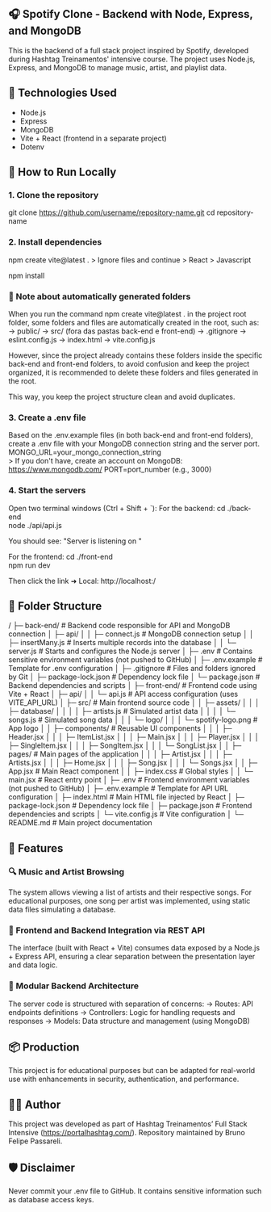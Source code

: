 ## 🎧 Spotify Clone - Backend with Node, Express, and MongoDB

This is the backend of a full stack project inspired by Spotify, developed during Hashtag Treinamentos' intensive course. The project uses Node.js, Express, and MongoDB to manage music, artist, and playlist data.

## 🔗 Technologies Used
- Node.js
- Express
- MongoDB
- Vite + React (frontend in a separate project)
- Dotenv


## 🚀 How to Run Locally

### 1. Clone the repository
git clone https://github.com/username/repository-name.git
cd repository-name

### 2. Install dependencies
npm create vite@latest .
    > Ignore files and continue
    > React
    > Javascript


npm install

### 🧹 Note about automatically generated folders
When you run the command npm create vite@latest . in the project root folder, some folders and files are automatically created in the root, such as:
-> public/
-> src/ (fora das pastas back-end e front-end)
-> .gitignore
-> eslint.config.js
-> index.html
-> vite.config.js


However, since the project already contains these folders inside the specific back-end and front-end folders, to avoid confusion and keep the project organized, it is recommended to delete these folders and files generated in the root.

This way, you keep the project structure clean and avoid duplicates.

### 3. Create a .env file
Based on the .env.example files (in both back-end and front-end folders), create a .env file with your MongoDB connection string and the server port.
    MONGO_URL=your_mongo_connection_string  
        > If you don't have, create an account on MongoDB: https://www.mongodb.com/
    PORT=port_number (e.g., 3000)  


### 4. Start the servers
Open two terminal windows (Ctrl + Shift + `):
For the backend:
    cd ./back-end  
    node ./api/api.js  

You should see: "Server is listening on <port>"

For the frontend:
    cd ./front-end  
    npm run dev  

Then click the link ➜ Local: http://localhost:<port>/

## 🧾 Folder Structure
/
├─ back-end/                # Backend code responsible for API and MongoDB connection
│ ├─ api/
│ │ ├─ connect.js           # MongoDB connection setup
│ │ ├─ insertMany.js        # Inserts multiple records into the database
│ │ └─ server.js            # Starts and configures the Node.js server
│ ├─ .env                   # Contains sensitive environment variables (not pushed to GitHub)
│ ├─ .env.example           # Template for .env configuration
│ ├─ .gitignore             # Files and folders ignored by Git
│ ├─ package-lock.json      # Dependency lock file
│ └─ package.json           # Backend dependencies and scripts
│
├─ front-end/               # Frontend code using Vite + React
│ ├─ api/
│ │ └─ api.js               # API access configuration (uses VITE_API_URL)
│ ├─ src/                   # Main frontend source code
│ │ ├─ assets/
│ │ │ ├─ database/
│ │ │ │ ├─ artists.js       # Simulated artist data
│ │ │ │ └─ songs.js         # Simulated song data
│ │ │ └─ logo/
│ │ │ └─ spotify-logo.png   # App logo
│ │ ├─ components/          # Reusable UI components
│ │ │ ├─ Header.jsx
│ │ │ ├─ ItemList.jsx
│ │ │ ├─ Main.jsx
│ │ │ ├─ Player.jsx
│ │ │ ├─ SingleItem.jsx
│ │ │ ├─ SongItem.jsx
│ │ │ └─ SongList.jsx
│ │ ├─ pages/               # Main pages of the application
│ │ │ ├─ Artist.jsx
│ │ │ ├─ Artists.jsx
│ │ │ ├─ Home.jsx
│ │ │ ├─ Song.jsx
│ │ │ └─ Songs.jsx
│ │ ├─ App.jsx              # Main React component
│ │ ├─ index.css            # Global styles
│ │ └─ main.jsx             # React entry point
│ ├─ .env                   # Frontend environment variables (not pushed to GitHub)
│ ├─ .env.example           # Template for API URL configuration
│ ├─ index.html             # Main HTML file injected by React
│ ├─ package-lock.json      # Dependency lock file
│ ├─ package.json           # Frontend dependencies and scripts
│ └─ vite.config.js         # Vite configuration
│
└─ README.md # Main project documentation


## 🧠 Features

### 🔍 Music and Artist Browsing
The system allows viewing a list of artists and their respective songs. For educational purposes, one song per artist was implemented, using static data files simulating a database.

### 🔄 Frontend and Backend Integration via REST API
The interface (built with React + Vite) consumes data exposed by a Node.js + Express API, ensuring a clear separation between the presentation layer and data logic.

### 🧱 Modular Backend Architecture
The server code is structured with separation of concerns:
-> Routes: API endpoints definitions
-> Controllers: Logic for handling requests and responses
-> Models: Data structure and management (using MongoDB)


## 📦 Production
This project is for educational purposes but can be adapted for real-world use with enhancements in security, authentication, and performance.

## 👨‍💻 Author
This project was developed as part of Hashtag Treinamentos’ Full Stack Intensive (https://portalhashtag.com/). Repository maintained by Bruno Felipe Passareli.

## 🛡️ Disclaimer
Never commit your .env file to GitHub. It contains sensitive information such as database access keys.